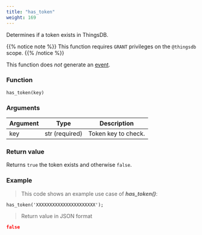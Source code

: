 ```yaml
---
title: "has_token"
weight: 169
---
```


Determines if a token exists in ThingsDB.

{{% notice note %}}
This function requires `GRANT` privileges on the `@thingsdb` scope.
{{% /notice %}}

This function does *not* generate an [event](../../overview/events).

### Function

`has_token(key)`

### Arguments

Argument | Type | Description
-------- | ---- | -----------
key | str (required) | Token key to check.

### Return value

Returns `true` the token exists and otherwise `false`.

### Example

> This code shows an example use case of ***has_token()***:

```thingsdb,json_response,@t
has_token('XXXXXXXXXXXXXXXXXXXXXX');
```

> Return value in JSON format

```json
false
```
